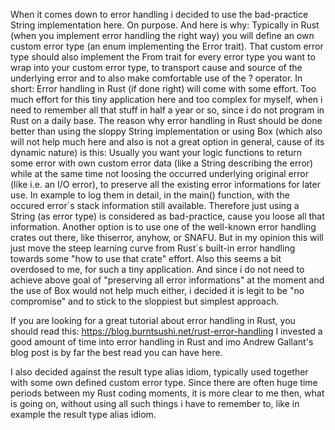 When it comes down to error handling i decided to use the bad-practice
String implementation here. On purpose. And here is why: Typically in
Rust (when you implement error handling the right way) you will define
an own custom error type (an enum implementing the Error trait). That
custom error type should also implement the From trait for every error
type you want to wrap into your custom error type, to transport cause
and source of the underlying error and to also make comfortable use of
the ? operator. In short: Error handling in Rust (if done right) will
come with some effort. Too much effort for this tiny application here
and too complex for myself, when i need to remember all that stuff in
half a year or so, since i do not program in Rust on a daily base. The
reason why error handling in Rust should be done better than using the
sloppy String implementation or using Box<dyn Error> (which also will
not help much here and also is not a great option in general, cause of
its dynamic nature) is this: Usually you want your logic functions to
return some error with own custom error data (like a String describing
the error) while at the same time not loosing the occurred underlying
original error (like i.e. an I/O error), to preserve all the existing
error informations for later use. In example to log them in detail, in
the main() function, with the occured error´s stack information still
available. Therefore just using a String (as error type) is considered
as bad-practice, cause you loose all that information. Another option
is to use one of the well-known error handling crates out there, like
thiserror, anyhow, or SNAFU. But in my opinion this will just move the
steep learning curve from Rust´s built-in error handling towards some
"how to use that crate" effort. Also this seems a bit overdosed to me,
for such a tiny application. And since i do not need to achieve above
goal of "preserving all error informations" at the moment and the use
of Box<dyn Error> would not help much either, i decided it is legit to
be "no compromise" and to stick to the sloppiest but simplest approach.

If you are looking for a great tutorial about error handling in Rust,
you should read this: https://blog.burntsushi.net/rust-error-handling
I invested a good amount of time into error handling in Rust and imo
Andrew Gallant's blog post is by far the best read you can have here.

I also decided against the result type alias idiom, typically used
together with some own defined custom error type. Since there are
often huge time periods between my Rust coding moments, it is more
clear to me then, what is going on, without using all such things
i have to remember to, like in example the result type alias idiom.
